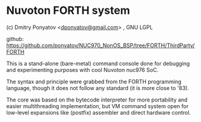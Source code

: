 # Nuvoton FORTH system

(c) Dmitry Ponyatov <<dponyatov@gmail.com>> , GNU LGPL

github: https://github.com/ponyatov/NUC970_NonOS_BSP/tree/FORTH/ThirdParty/FORTH

This is a stand-alone (bare-metal) command console done for debugging and 
experimenting purposes with cool Nuvoton nuc976 SoC. 

The syntax and principle were grabbed from the FORTH programming language,
though it does not follow any standard (it is more close to '83).

The core was based on the bytecode interpreter for more portability
and easier multithreading implementation,
but VM command system open for low-level expansions like (postfix) assembler
and direct hardware control.

